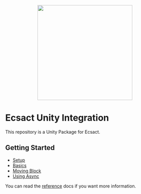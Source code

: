 
<p align="center">
	<img src="https://ecsact.dev/assets/logo.svg" width="300" />
</p>

# Ecsact Unity Integration

This repository is a Unity Package for Ecsact.

## Getting Started

* [Setup](https://ecsact.dev/start/unity)
* [Basics](https://ecsact.dev/start/tutorials/unity/basic-example)
* [Moving Block](https://ecsact.dev/start/tutorials/unity/moving-block)
* [Using Async](https://ecsact.dev/start/tutorials/unity/using-async)

You can read the [reference](https://ecsact.dev/reference/ecsact_unity) docs if you want more information.
